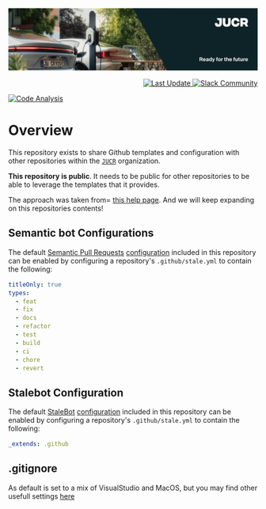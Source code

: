 <!-- markdownlint-disable -->
  <a href="https://jucr.com/">
    <img src="https://github.com/jucr-io/.github/blob/adding-public-info/banner/image_banner.png?raw=true" alt="Project Banner"/>
  </a>
<br/>
<p align="right">
  <a href="https://github.com/jucr-io/.github/commits/main/">
    <img src="https://img.shields.io/github/last-commit/jucr-io/.github/main?style=for-the-badge" alt="Last Update"/>
  </a>
  <a href="https://jucr-io.slack.com">
    <img src="https://jucr-io.slack.com/for-the-badge.svg" alt="Slack Community"/>
  </a>
</p>
<!-- markdownlint-restore -->

[![Code Analysis](https://github.com/jucr-io/.github/actions/workflows/ci.yml/badge.svg)](https://github.com/jucr-io/.github/actions/workflows/ci.yml)

# Overview

This repository exists to share Github templates and configuration with other
repositories within the [`JUCR`](https://github.com/jucr-io)
organization.

**This repository is public**. It needs to be public for other repositories to
be able to leverage the templates that it provides.

The approach was taken from=
[this help page](https://help.github.com/en/github/building-a-strong-community/creating-a-default-community-health-file).
And we will keep expanding on this repositories contents!

## Semantic bot Configurations

The default [Semantic Pull Requests](https://github.com/zeke/semantic-pull-requests)
[configuration](.github/semantic.yml) included in this repository can be enabled
by configuring a repository's `.github/stale.yml` to contain the following:

```yaml
titleOnly: true
types:
  - feat
  - fix
  - docs
  - refactor
  - test
  - build
  - ci
  - chore
  - revert
```

## Stalebot Configuration

The default [StaleBot](https://github.com/probot/stale)
[configuration](.github/stale.yml) included in this repository can be enabled
by configuring a repository's `.github/stale.yml` to contain the following:

```yaml
_extends: .github
```

## .gitignore

As default is set to a mix of VisualStudio and MacOS, but you may find other usefull settings [here](https://github.com/github/gitignore)
